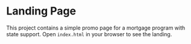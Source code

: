 # Landing Page

This project contains a simple promo page for a mortgage program with state support. Open `index.html` in your browser to see the landing.
